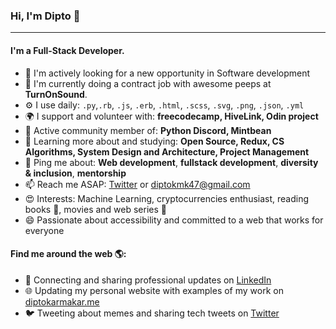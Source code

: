 ### Hi, I'm Dipto 👋
---

<!-- I'm Dipto, a software engineer with experience in Python, Django,Ruby, Rails, JavaScript, React and more. I've been working professionally for about 3 years but got my start back in days of Unipolar and AnansiSkill. I am enthusiastic about solving problems and outside of work my goal is to increase diversity in technology and help the next generation get their start. I am passionate about accessibility and committed to a web that works for everyone.-->

#### I'm a Full-Stack Developer.

- 🤝 I'm actively looking for a new opportunity in Software development
- 🏢 I'm currently doing a contract job with awesome peeps at **TurnOnSound**.
- ⚙️ I use daily: `.py`,`.rb`, `.js`, `.erb`, `.html`, `.scss`, `.svg`, `.png`, `.json`, `.yml`
- 🌍 I support and volunteer with: **freecodecamp, HiveLink, Odin project**
- 💅 Active community member of: **Python Discord, Mintbean**
- 🌱 Learning more about and studying: **Open Source, Redux, CS Algorithms, System Design and Architecture, Project Management**
- 💬 Ping me about: **Web development**, **fullstack development**, **diversity & inclusion**, **mentorship**
- 📫 Reach me ASAP: <a href="https://twitter.com/Diptokmk47">Twitter</a> or diptokmk47@gmail.com
- 😍 Interests: Machine Learning, cryptocurrencies enthusiast, reading books 📖, movies and web series 🎥
- 😄 Passionate about accessibility and committed to a web that works for everyone

#### Find me around the web 🌎:
- 💼 Connecting and sharing professional updates on <a href="https://www.linkedin.com/in/diptokarmakar/">LinkedIn</a>
- 🌐 Updating my personal website with examples of my work on <a href="https://diptokarmakar.me/">diptokarmakar.me</a>
- 🐦 Tweeting about memes and sharing tech tweets on <a href="https://twitter.com/Diptokmk47">Twitter</a>

